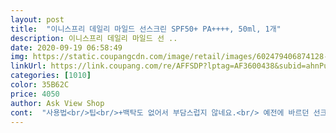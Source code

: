 ```yaml
---
layout: post 
title:  "이니스프리 데일리 마일드 선스크린 SPF50+ PA++++, 50ml, 1개" 
description: 이니스프리 데일리 마일드 선 ..
date: 2020-09-19 06:58:49 
img: https://static.coupangcdn.com/image/retail/images/602479406874128-08ea01a4-9f0b-4dfc-a12f-2fd3283b4026.jpg 
linkUrl: https://link.coupang.com/re/AFFSDP?lptag=AF3600438&subid=ahnPublicAsk&pageKey=1747833197&itemId=2976510289&vendorItemId=70964896226&traceid=V0-113-2bb552db775b30cd 
categories: [1010] 
color: 35B62C 
price: 4050 
author: Ask View Shop 
cont:  "사용법<br/>팁<br/>+백탁도 없어서 부담스럽지 않네요.<br/> 예전에 바르던 선크림들은 얼굴에 하얗게 뜰 정도로 백탁이 심했는데.<br/>.<br/><br/><br/> -<br/><br/> -가성비는 5천원대 양도 유통기한내에 다 쓸수 있을것 같은 양!<br/><br/> -발림성은 유기자차임으로 발림성은 아주 좋아요.<br/> 크림 바르는 느낌? 뻑뻑함이 전혀 없었어요.<br/><br/><br/> -백탁 정말 싫어하는데, 백탁도 없어요.<br/> 1도 없음<br/><br/> -약간 바르고 나서 자극이 살짝 있어요.<br/> 따끔따끔해요.<br/> 시간이 지나면 괜찮지만요ㅜㅜ 예민한 피부라서 그런걸까요?<br/><br/> -저는 눈시림 정말 싫어하는데, 이제품은 눈에 일부로 발라봤는데, 눈시림 없었어요.<br/><br/><br/> -제피부타입은 복합성과 건성을 왔다갔다하지만, 지금은 복합성에 가까운듯해요.<br/> 번들거림이나 끈적임도 없어요.<br/><br/><br/> -향은 완전 극불호 호불호가 갈릴듯하지만, 전 싫어요.<br/> 약간 옛날 화장품냄새? 요즘엔 좋은향기도 많고, 무향도 있는데 굳이,,, 이런향을 넣은 이유를 도통 모르겠어요.<br/><br/>500원정도 크기의 양정도 발라야 효과가 있다는데<br/>☆여기서부터 2주 가량 써본 선크림 상세후기☆<br/>☆화해어플기준 항료 주의성분 하나 있네요.<br/><br/>가격은 5850원! 착한편 선크림은 사계절내내 써야하기때문에 비싼걸 선호하지 않는 저에겐 괜찮은 가격대 였어요.<br/><br/>건성은 아니고<br/>계절이 애매하거나<br/>그때그때 딱맞게 바를수있습니다!<br/>너무 기름지거나 너무 매트하면 그만큼은 엄두도 못내는데<br/>단독으로 쓸때보다 양을 늘려 바를수있더라구요!^^<br/>덥거나 습한 계절엔 애터미 화이트를 단독사용합니다.<br/><br/>두 제품을 섞어쓰는데 그럼 서로의 장단점을 보완시켜주면서<br/>들뜨거나 뭉침없이 자연스레 잘발립니다!<br/>따지자면 중성, 또는 지성에 가까운편입니다.<br/><br/>딱 하나 단점이라면 인위적인 향?<br/>또 재구매할거냐고 묻는다면 다른거 살래요... <br/><br/>무기자차나 혼합자차만 썼는데, 구매해서 받고보니 유기자차네요ㅠㅠ 다음부턴 꼼꼼히 읽어보고 사야겠어요.<br/><br/>바를때는 문지르지않고 소량씩 처음부터 끝까지 톡톡두드리면<br/>배송은 빠른 로켓배송!<br/>섞어쓰다보니 점도가 그때 상황에 맞게 유연해져서<br/>선크림 유통기한 지켜서 바르세요.<br/> 개봉후 아마 1년일거에요!<br/>선크림을 사면 새제품이면 씰이 붙어있어야 하잖아요? 다른 제품은 안붙어있어서 약간 찝찝했는데 이니스프리는 아주 잘 붙어있네요.<br/>.<br/> 굳... <br/> 맘에 들었어요.<br/> 그부분!<br/>선크림이 참 촉촉해서 좋아요!!<br/>양조절을 내맘대로 대충 해주며ㅎ<br/>예전에 이니스프리 선크림 바르고 눈물날 정도로 눈시림이 심해서 한동안 안 샀었는데 이 제품은 눈시림도 없어요!! 안 바른 듯 편안하네요.<br/> 이제 이 제품만 살 거예요.<br/><br/>저는 선크림 유목민이에요.<br/> 요즘 코로나땜에 마스크를 써서 화장을 안하고 다니니, 마스크 쓰니까 안발라도 되겠지? 라고 생각했는데 자외선이 마스크를 뚫고 들어올것만 같아섴ㅋㅋ 화장은 안하지만 선크림은 열심히 바르고 있답니다... <br/><br/>제 피부타입은<br/>타사 선크림은 건조해서 얼굴 갈라지는 느낌이라 싫었는데 이 제품은 바르는 순간부터 촉촉하네요.<br/> 수분크림 바른 느낌이에요.<br/><br/>평소 춥고 건조한 계절엔 이니스프리 선스크린을 단독사용하고<br/>피부상태에따라<br/>화장하기 전 얼굴에 발라봤는데 화장이 밀리지도 않고 무너지지도 않아요.<br/> 수분크림 바르고 나서 선크림, 파운데이션 순으로 발랐는데 겨울철에도 촉촉하게 바를 수 있어요!<br/>" 
---
```

